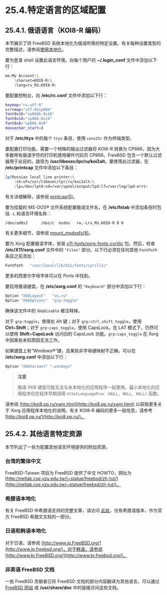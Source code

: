 # 25.4.特定语言的区域配置

## 25.4.1. 俄语语言（KOI8-R 编码）

本节展示了将 FreeBSD 系统本地化为俄语所需的特定设置。有关每种设置类型的完整描述，请参阅[使用本地化](https://docs.freebsd.org/en/books/handbook/l10n/#using-localization)。

要为登录 shell 设置此语言环境，向每个用户的 **\~/.login\_conf** 文件中添加以下行：

```sh
me:My Account:\
	:charset=KOI8-R:\
	:lang=ru_RU.KOI8-R:
```

要配置控制台，向 **/etc/rc.conf** 文件中添加以下行：

```sh
keymap="ru.utf-8"
scrnmap="utf-82cp866"
font8x16="cp866b-8x16"
font8x14="cp866-8x14"
font8x8="cp866-8x8"
mousechar_start=3
```

对于 **/etc/ttys** 中的每个 `ttyv` 条目，使用 `cons25r` 作为终端类型。

要配置打印功能，需要一个特殊的输出过滤器将 KOI8-R 转换为 CP866，因为大多数带有俄语字符的打印机使用硬件代码页 CP866。FreeBSD 包含一个默认过滤器用于此目的，路径为 **/usr/libexec/lpr/ru/koi2alt**。要使用此过滤器，在 **/etc/printcap** 文件中添加以下条目：

```sh
lp|Russian local line printer:\
	:sh:of=/usr/libexec/lpr/ru/koi2alt:\
	:lp=/dev/lpt0:sd=/var/spool/output/lpd:lf=/var/log/lpd-errs:
```

有关详细解释，请参阅 [printcap(5)](https://man.freebsd.org/cgi/man.cgi?query=printcap&sektion=5&format=html)。

要为挂载的 MS-DOS® 文件系统配置俄语文件名，在 **/etc/fstab** 中添加条目时包括 `-L` 和语言环境名称：

```sh
/dev/ad0s2      /dos/c  msdos   rw,-Lru_RU.KOI8-R 0 0
```

有关更多细节，请参阅 [mount\_msdosfs(8)](https://man.freebsd.org/cgi/man.cgi?query=mount_msdosfs&sektion=8&format=html)。

要为 Xorg 配置俄语字体，安装 [x11-fonts/xorg-fonts-cyrillic](https://cgit.freebsd.org/ports/tree/x11-fonts/xorg-fonts-cyrillic/) 包。然后，检查 **/etc/X11/xorg.conf** 文件中的 `"Files"` 部分。以下行必须在任何其他 `FontPath` 条目之前添加：

```sh
FontPath   "/usr/local/lib/X11/fonts/cyrillic"
```

更多的西里尔字母字体可以在 Ports  中找到。

要启用俄语键盘，在 **/etc/xorg.conf** 的 `"Keyboard"` 部分中添加以下行：

```sh
Option "XkbLayout"   "us,ru"
Option "XkbOptions"  "grp:toggle"
```

确保该文件中的 `XkbDisable` 被注释掉。

对于 `grp:toggle`，使用右 Alt 键；对于 `grp:ctrl_shift_toggle`，使用 **Ctrl**+**Shift**；对于 `grp:caps_toggle`，使用 CapsLock。在 LAT 模式下，仍然可以使用 **Shift**+**CapsLock** 访问旧的 CapsLock 功能。`grp:caps_toggle` 在 Xorg 中因某些未知原因无法工作。

如果键盘上有“Windows®”键，且某些非字母键映射不正确，可以在 **/etc/xorg.conf** 中添加以下行：

```sh
Option "XkbVariant" ",winkeys"
```

>**注意**
>
>俄语 XKB 键盘可能无法与未本地化的应用程序一起使用。最小本地化的应用程序应在程序早期调用 `XtSetLanguageProc (NULL, NULL, NULL)` 函数。

请参阅 [http://koi8.pp.ru/xwin.html](http://koi8.pp.ru/xwin.html) 以获取更多关于 Xorg 应用程序本地化的说明。有关 KOI8-R 编码的更多一般信息，请参考 [http://koi8.pp.ru/](http://koi8.pp.ru/)。

## 25.4.2. 其他语言特定资源

本节列出了一些为配置其他语言环境提供的附加资源。

### 台湾的繁体中文

FreeBSD-Taiwan 项目为 FreeBSD 提供了中文 HOWTO，网址为 [http://netlab.cse.yzu.edu.tw/\~statue/freebsd/zh-tut/](http://netlab.cse.yzu.edu.tw/~statue/freebsd/zh-tut/)。

### 希腊语本地化

有关 FreeBSD 中希腊语支持的完整文章，请访问 [此处](https://www.freebsd.org/doc/gr/articles/greek-language-support/)，仅有希腊语版本，作为官方 FreeBSD 希腊文文档的一部分。

### 日语和韩语本地化

对于日语，请参阅 [http://www.jp.FreeBSD.org/](http://www.jp.freebsd.org/)，对于韩语，请参阅 [http://www.kr.FreeBSD.org/](http://www.kr.freebsd.org/)。

### 非英语 FreeBSD 文档

一些 FreeBSD 贡献者已将 FreeBSD 文档的部分内容翻译为其他语言。可以通过 [FreeBSD 网站](https://www.freebsd.org/) 或 **/usr/share/doc** 中的链接访问这些文档。
